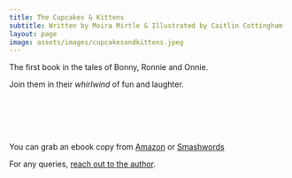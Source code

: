 ```yaml
---
title: The Cupcakes & Kittens
subtitle: Written by Moira Mirtle & Illustrated by Caitlin Cottingham
layout: page
image: assets/images/cupcakesandkittens.jpeg
---
```


The first book in the tales of Bonny, Ronnie and Onnie. 

Join them in their *whirlwind* of fun and laughter. 


<br>
<br>
<br>
<br>

You can grab an ebook copy from [Amazon](https://www.amazon.com/dp/B0BHYXKGDG) or [Smashwords](https://www.smashwords.com/books/view/1169867)

For any queries, [reach out to the author]({{site.url}}{{site.baseurl}}/contact).